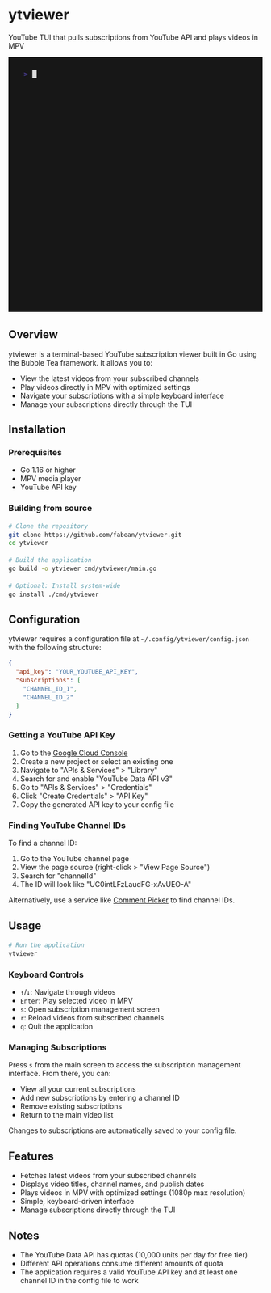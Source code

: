 # ytviewer
YouTube TUI that pulls subscriptions from YouTube API and plays videos in MPV

![ytviewer demo](https://github.com/fabean/ytviewer/raw/main/ytviewer.gif)

## Overview

ytviewer is a terminal-based YouTube subscription viewer built in Go using the Bubble Tea framework. It allows you to:

- View the latest videos from your subscribed channels
- Play videos directly in MPV with optimized settings
- Navigate your subscriptions with a simple keyboard interface
- Manage your subscriptions directly through the TUI

## Installation

### Prerequisites

- Go 1.16 or higher
- MPV media player
- YouTube API key

### Building from source

```bash
# Clone the repository
git clone https://github.com/fabean/ytviewer.git
cd ytviewer

# Build the application
go build -o ytviewer cmd/ytviewer/main.go

# Optional: Install system-wide
go install ./cmd/ytviewer
```
## Configuration

ytviewer requires a configuration file at `~/.config/ytviewer/config.json` with the following structure:

```json
{
  "api_key": "YOUR_YOUTUBE_API_KEY",
  "subscriptions": [
    "CHANNEL_ID_1",
    "CHANNEL_ID_2"
  ]
}
```

### Getting a YouTube API Key

1. Go to the [Google Cloud Console](https://console.cloud.google.com/)
2. Create a new project or select an existing one
3. Navigate to "APIs & Services" > "Library"
4. Search for and enable "YouTube Data API v3"
5. Go to "APIs & Services" > "Credentials"
6. Click "Create Credentials" > "API Key"
7. Copy the generated API key to your config file

### Finding YouTube Channel IDs

To find a channel ID:

1. Go to the YouTube channel page
2. View the page source (right-click > "View Page Source")
3. Search for "channelId"
4. The ID will look like "UC0intLFzLaudFG-xAvUEO-A"

Alternatively, use a service like [Comment Picker](https://commentpicker.com/youtube-channel-id.php) to find channel IDs.

## Usage

```bash
# Run the application
ytviewer
```

### Keyboard Controls

- `↑`/`↓`: Navigate through videos
- `Enter`: Play selected video in MPV
- `s`: Open subscription management screen
- `r`: Reload videos from subscribed channels
- `q`: Quit the application

### Managing Subscriptions

Press `s` from the main screen to access the subscription management interface. From there, you can:

- View all your current subscriptions
- Add new subscriptions by entering a channel ID
- Remove existing subscriptions
- Return to the main video list

Changes to subscriptions are automatically saved to your config file.

## Features

- Fetches latest videos from your subscribed channels
- Displays video titles, channel names, and publish dates
- Plays videos in MPV with optimized settings (1080p max resolution)
- Simple, keyboard-driven interface
- Manage subscriptions directly through the TUI

## Notes

- The YouTube Data API has quotas (10,000 units per day for free tier)
- Different API operations consume different amounts of quota
- The application requires a valid YouTube API key and at least one channel ID in the config file to work


